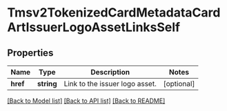# Tmsv2TokenizedCardMetadataCardArtIssuerLogoAssetLinksSelf

## Properties
Name | Type | Description | Notes
------------ | ------------- | ------------- | -------------
**href** | **string** | Link to the issuer logo asset. | [optional] 

[[Back to Model list]](../README.md#documentation-for-models) [[Back to API list]](../README.md#documentation-for-api-endpoints) [[Back to README]](../README.md)


